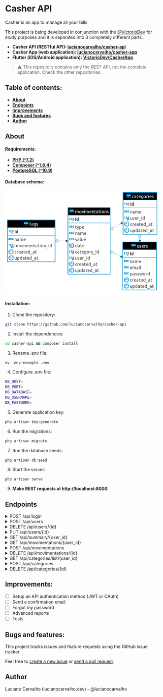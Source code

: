 # Casher API

Casher is an app to manage all your bills.

This project is being developed in conjunction with the [@VictorioDev](https://github.com/VictorioDev) for study purposes and it is separated into 3 completely different parts.

- **Casher API (RESTful API): [lucianocarvalho/casher-api](https://github.com/lucianocarvalho/casher-api)**
- **Casher App (web application): [lucianocarvalho/casher-app](https://github.com/lucianocarvalho/casher-app)**
- **Flutter (iOS/Android application): [VictorioDev/CasherApp](https://github.com/VictorioDev/CasherApp)**

> :warning: This repository contains only the REST API, not the complete application. Check the other repositories.

## Table of contents:

* **[About](#about)**
* **[Endpoints](#endpoints)**
* **[Improvements](#improvements)**
* **[Bugs and features](#bugs-and-features)**
* **[Author](#author)**

## About

#### Requirements:
- **[PHP (^7.2)](https://php.net/releases/)**
- **[Composer (^1.8.4)](https://getcomposer.org/)**
- **[PostgreSQL (^10.9)](https://www.postgresql.org/docs/10/release-10-9.html)**

#### Database schema:

<img id="casher-api" src="database-schema.png" alt="Casher Database Schema">


#### Installation:

1. Clone the repository:
```bash
git clone https://github.com/lucianocarvalho/casher-api
```

2. Install the dependencies:
```bash
cd casher-api && composer install
```

3. Rename .env file:
```bash
mv .env-example .env
```

4. Configure .env file:
```bash
DB_HOST=
DB_PORT=
DB_DATABASE=
DB_USERNAME=
DB_PASSWORD=
```

5. Generate application key:
```bash
php artisan key:generate
```

6. Run the migrations:
```bash
php artisan migrate
```

7. Run the database seeds:
```bash
php artisan db:seed
```

8. Start the server:
```bash
php artisan serve
```

9. **Make REST requests at http://localhost:8000**.

## Endpoints

<details>
<summary>POST /api/login</summary>
<br>
Auth login.

##### Request:

```POST /api/login```
```json
{
	"email":"lucianocarvalho@example.net",
	"password":"e10adc3949ba59abbe56e057f20f883e"
}
```

##### :heavy_check_mark: Successful response:
```Status Code: 200```
```json
{
	"status": true,
	"user_id": 1,
	"name":"Luciano Carvalho",
	"email":"lucianocarvalho@example.net"
}
```

##### :x: Failure response:

```Status Code: 204```
```json
{
	"status": false,
	"error": "Bad login"
}
```
</details>

<details>
<summary>POST /api/users</summary>
<br>
Register a new user.

##### Request:

```POST /api/users```
```json
{
	"name":"Luciano Carvalho",
	"email":"lucianocarvalho@example.net",
	"password":"e10adc3949ba59abbe56e057f20f883e"
}
```

##### :heavy_check_mark: Successful response:

```Status Code: 201```
```json
{
	"id": 1,
	"status": true,
	"name":"Luciano Carvalho",
	"email":"lucianocarvalho@example.net"
}
```

##### :x: Failure response:

```Status Code: 204```
```json
{
	"status": false,
	"error": "E-mail already exists"
}
```
</details>

<details>
<summary>DELETE /api/users/{id}</summary>
<br>
Delete a specific user.

##### Request:

```DELETE /api/users/1```

##### :heavy_check_mark: Successful response:

```Status Code: 201```
```json
{
	"status": true
}
```

##### :x: Failure response:

```Status Code: 204```
```json
{
	"status": false,
	"error": "This user could not be deleted"
}
```
</details>

<details>
<summary>PUT /api/users/{id}</summary>
<br>
Update a specific user.

##### Request:

```PUT /api/users/1```
```json
{
	"name":"Victorio Zansavio",
	"email":"victoriodev@example.net",
	"password":"e10adc3949ba59abbe56e057f20f883e"
}
```

##### :heavy_check_mark: Successful response:

```Status Code: 201```
```json
{
	"status": true,
	"id": 1,
	"name":"Victorio Zansavio",
	"email":"victoriodev@example.net"
}
```

##### :x: Failure response:

```Status Code: 204```
```json
{
	"status": false,
	"error": "User can not be updated"
}
```
</details>

<details>
<summary>GET /api/summary/{user_id}</summary>
<br>
Displays a user summary (monthly balance, number of entries, etc).

##### Request:

```GET /api/summary/1```

##### Response:

```Status Code: 201```
```json
{
	"balance": 3024.33,
	"positive_balance": true,
	"entries": 23,
	"last_entries": [
		{
			"id": 3,
			"type": "D",
			"name": "Car repair",
			"value": 200,
			"date": "2019-07-01 23:52:02"
		},
		{
			"id": 2,
			"type": "C",
			"name": "Salary",
			"value": 5500.27,
			"date": "2019-06-24 21:19:43"
		},
		{
			"id": 1,
			"type": "D",
			"name": "Lunch",
			"value": 39.90,
			"date": "2019-06-14 13:34:43"
		}
	]
}
```
</details>

<details>
<summary>GET /api/movimentations/{user_id}</summary>
<br>
List all movimentations of a specific user.

##### Query Parameters:

`?order_by`: order by a specific field.

`?start_date`: start with a specific date.

`?end_date`: start with a specific date.

`?type`: list only **C** or **D** movimentations.

##### Request:

```GET /api/movimentations/1```

##### Response:

```Status Code: 200```

```json
{
	"entries": 23,
	"hits": [
		{
			"id": 3,
			"type": "D",
			"name": "Car repair",
			"value": 200,
			"date": "2019-07-01 23:52:02"
		},
		{
			"id": 2,
			"type": "C",
			"name": "Salary",
			"value": 5500.27,
			"date": "2019-06-24 21:19:43"
		},
		{
			"id": 1,
			"type": "D",
			"name": "Lunch",
			"value": 39.90,
			"date": "2019-06-14 13:34:43"
		}
	]
}
```
</details>

<details>
<summary>POST /api/movimentations</summary>
<br>
Create a new movimentation.

##### Request:

```POST /api/movimentations```
```json
{
	"user_id": 1,
	"type": "D",
	"name": "Foo bar",
	"value": 99.21,
	"date": "2019-08-20 21:23:12",
	"category_id": 1
}
```

##### Response:
```Status Code: 201```
```json
{
	"status": true,
	"user_id": 1,
	"type": "D",
	"name": "Foo bar",
	"value": 99.21,
	"date": "2019-08-20 21:23:12",
	"category_id": 1
}
```
</details>

<details>
<summary>DELETE /api/movimentations/{id}</summary>
<br>
Delete a specific movimentation.

##### Request:

```DELETE /api/movimentations/1```

##### Response:
```Status Code: 204```
```json
{
	"status": true
}
```
</details>

<details>
<summary>GET /api/categories/list/{user_id}</summary>
<br>
List all categories from a specific user.

##### Request:

```GET /api/categories/list/2```

##### Response:
```Status Code: 200```
```json
[
	{
		"id": 1,
		"name": "Car",
		"user_id": 2,
		"created_at": "2019-07-26 02:47:39",
		"updated_at": "2019-07-26 02:47:39"
	},
	{
		"id": 2,
		"name": "Food",
		"user_id": 2,
		"created_at": "2019-07-26 03:04:13",
		"updated_at": "2019-07-26 03:04:13"
	}
]
```
</details>

<details>
<summary>POST /api/categories</summary>
<br>
Create a new category.

##### Request:

```POST /api/categories```
```json
{
	"name": "Uber",
	"user_id": 2
}
```

##### Response:
```Status Code: 201```
```json
{
    "name": "Uber",
    "user_id": "2",
    "updated_at": "2019-08-19 23:56:48",
    "created_at": "2019-08-19 23:56:48",
    "id": 4
}
```
</details>

<details>
<summary>DELETE /api/categories/{id}</summary>
<br>
Delete a specific category.

##### Request:

```DELETE /api/categories/1```

##### Response:
```Status Code: 204```
```json
{
    "status": true
}
```
</details>

## Improvements:

- [ ] Setup an API authentication method (JWT or OAuth)
- [ ] Send a confirmation email
- [ ] Forgot my password
- [ ] Advanced reports
- [ ] Tests

## Bugs and features:

This project tracks issues and feature requests using the GitHub issue tracker.

Feel free to [create a new issue](https://github.com/lucianocarvalho/casher-api/issues) or [send a pull request](https://github.com/lucianocarvalho/casher-api/pulls).

## Author

Luciano Carvalho (lucianocarvalho.dev) - @lucianocarvalho
